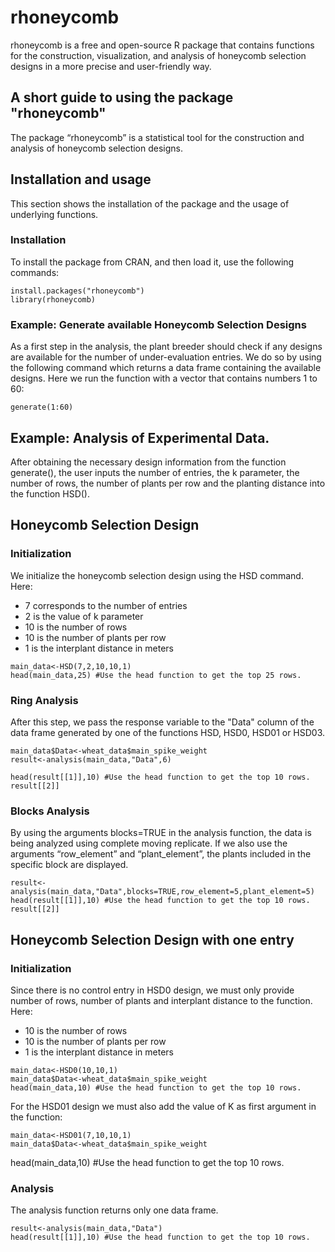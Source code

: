 # rhoneycomb
rhoneycomb is a free and open-source R package that contains functions for the construction, visualization, and analysis of honeycomb selection designs in a more precise and user-friendly way.



## A short guide to using the package "rhoneycomb"

The package “rhoneycomb” is a  statistical 
tool for the construction and analysis of honeycomb selection designs.

## Installation and usage 
This section shows the installation of the package and the usage of underlying 
functions.  

### Installation
To install the package from CRAN, and then load it, use the following commands:

```
install.packages("rhoneycomb")
library(rhoneycomb)
```

### Example: Generate available Honeycomb Selection Designs
As a first step in the analysis, the plant breeder should check if any designs
are available for the number of under-evaluation entries. We do so by using the following 
command which returns a data frame containing the available designs. 
Here we run the function with a vector that contains numbers 1 to 60:

```
generate(1:60)
```






## Example: Analysis of Experimental Data.
After obtaining the necessary design information from the function generate(), the user inputs the number of entries, the k parameter, the
number of rows, the number of plants per row and the planting distance into
the function HSD(). 
 


## Honeycomb Selection Design 

### Initialization 

We initialize the honeycomb selection design using the HSD command. Here:

* 7 corresponds to the number of entries
* 2 is the value of k parameter
* 10 is the number of rows
* 10 is the number of plants per row
* 1 is the interplant distance in meters 

```
main_data<-HSD(7,2,10,10,1)
head(main_data,25) #Use the head function to get the top 25 rows.
```
 
### Ring Analysis 
After this step, we pass the response variable to the "Data"   column of the data frame generated by one of the
functions HSD, HSD0, HSD01 or HSD03. 

```
main_data$Data<-wheat_data$main_spike_weight
result<-analysis(main_data,"Data",6)

head(result[[1]],10) #Use the head function to get the top 10 rows.
result[[2]] 
```

### Blocks Analysis 
By using the arguments blocks=TRUE in the analysis function, the data is being 
analyzed using complete moving replicate. If we also use the arguments “row_element” 
and “plant_element”, the plants included in the specific block are displayed.

```
result<-analysis(main_data,"Data",blocks=TRUE,row_element=5,plant_element=5)
head(result[[1]],10) #Use the head function to get the top 10 rows.
result[[2]] 
```

## Honeycomb Selection Design with one entry

### Initialization 

Since there is no control entry in HSD0 design, we must only provide number of 
rows, number of plants and interplant distance to the function. Here:

* 10 is the number of rows
* 10 is the number of plants per row
* 1 is the interplant distance in meters 

```
main_data<-HSD0(10,10,1)
main_data$Data<-wheat_data$main_spike_weight
head(main_data,10) #Use the head function to get the top 10 rows.
```

For the HSD01 design we must also add the value of K as first argument in the 
function:

```
main_data<-HSD01(7,10,10,1)
main_data$Data<-wheat_data$main_spike_weight
```

head(main_data,10) #Use the head function to get the top 10 rows.

### Analysis
The analysis function returns only one data  frame.
```
result<-analysis(main_data,"Data")
head(result[[1]],10) #Use the head function to get the top 10 rows.
```
